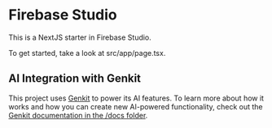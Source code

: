 # Firebase Studio

This is a NextJS starter in Firebase Studio.

To get started, take a look at src/app/page.tsx.

## AI Integration with Genkit

This project uses [Genkit](https://firebase.google.com/docs/genkit) to power its AI features. To learn more about how it works and how you can create new AI-powered functionality, check out the [Genkit documentation in the /docs folder](./docs/genkit.md).
